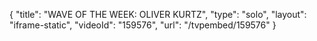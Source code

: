 {
    "title": "WAVE OF THE WEEK: OLIVER KURTZ",
    "type": "solo",
    "layout": "iframe-static",
    "videoId": "159576",
    "url": "\/tvpembed\/159576"
}